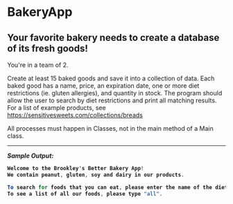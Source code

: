 # BakeryApp


## Your favorite bakery needs to create a database of its fresh goods!

You're in a team of 2.

Create at least 15 baked goods and save it into a collection of data. 
Each baked good has a name, price, an expiration date, one or more diet restrictions (ie. gluten allergies), and quantity in stock.
The program should allow the user to search by diet restrictions and print all matching results.
For a list of example products, see https://sensitivesweets.com/collections/breads


All processes must happen in Classes, not in the main method of a Main class.

<hr/>
<em><b>Sample Output:</em><b/>
  
```java
Welcome to the Brookley's Better Bakery App! 
We contain peanut, gluten, soy and dairy in our products. 

To search for foods that you can eat, please enter the name of the diet restriction: 
To see a list of all our foods, please type "all".
```
